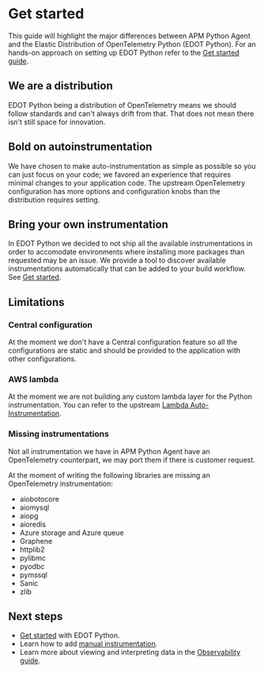 <!--
Goal of this doc:
The user is able to understand the differences between the APM Python agent and EDOT
-->

# Get started

This guide will highlight the major differences between APM Python Agent and the Elastic Distribution of OpenTelemetry Python (EDOT Python).
For an hands-on approach on setting up EDOT Python refer to the [Get started guide](./get-started.md).

## We are a distribution

EDOT Python being a distribution of OpenTelemetry means we should follow standards and can't always drift from that. That does not mean there isn't still space for innovation.

## Bold on autoinstrumentation

We have chosen to make auto-instrumentation as simple as possible so you can just focus on your code; we favored an experience that requires minimal changes to your application code. The upstream OpenTelemetry configuration has more options and configuration knobs than the distribution requires setting.

## Bring your own instrumentation

In EDOT Python we decided to not ship all the available instrumentations in order to accomodate environments where installing more packages than requested may be an issue.
We provide a tool to discover available instrumentations automatically that can be added to your build workflow. See [Get started](https://github.com/elastic/elastic-otel-python/blob/main/docs/get-started.md#install-the-available-instrumentation).

## Limitations

### Central configuration

At the moment we don't have a Central configuration feature so all the configurations are static and should be provided to the application with other configurations.

### AWS lambda

At the moment we are not building any custom lambda layer for the Python instrumentation. You can refer to the upstream [Lambda Auto-Instrumentation](https://opentelemetry.io/docs/faas/lambda-auto-instrument/).

### Missing instrumentations

Not all instrumentation we have in APM Python Agent have an OpenTelemetry counterpart, we may port them if there is customer request.

At the moment of writing the following libraries are missing an OpenTelemetry instrumentation:
- aiobotocore
- aiomysql
- aiopg
- aioredis
- Azure storage and Azure queue
- Graphene
- httplib2
- pylibmc
- pyodbc
- pymssql
- Sanic
- zlib

<!-- ✅ What they should do next -->
## Next steps

* [Get started](./get-started.md) with EDOT Python.
* Learn how to add [manual instrumentation](./manual-instrumentation.md).
* Learn more about viewing and interpreting data in the [Observability guide](https://www.elastic.co/guide/en/observability/current/apm.html).
